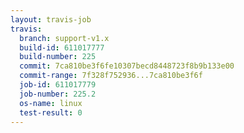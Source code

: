```yaml
---
layout: travis-job
travis:
  branch: support-v1.x
  build-id: 611017777
  build-number: 225
  commit: 7ca810be3f6fe10307becd8448723f8b9b133e00
  commit-range: 7f328f752936...7ca810be3f6f
  job-id: 611017779
  job-number: 225.2
  os-name: linux
  test-result: 0
---
```

